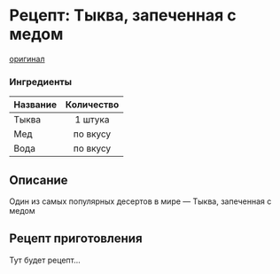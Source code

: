 # Рецепт: Тыква, запеченная с медом
[оригинал](https://eda.ru/recepty/osnovnye-blyuda/tykva-zapechennaya-s-medom-188438)

### Ингредиенты
| Название        	| Количество  |
| -------------   	            |:-----------------:|
|Тыква|1 штука|
|Мед|по вкусу|
|Вода|по вкусу|

## Описание
Один из самых популярных десертов в мире — Тыква, запеченная с медом

## Рецепт приготовления
Тут будет рецепт...
